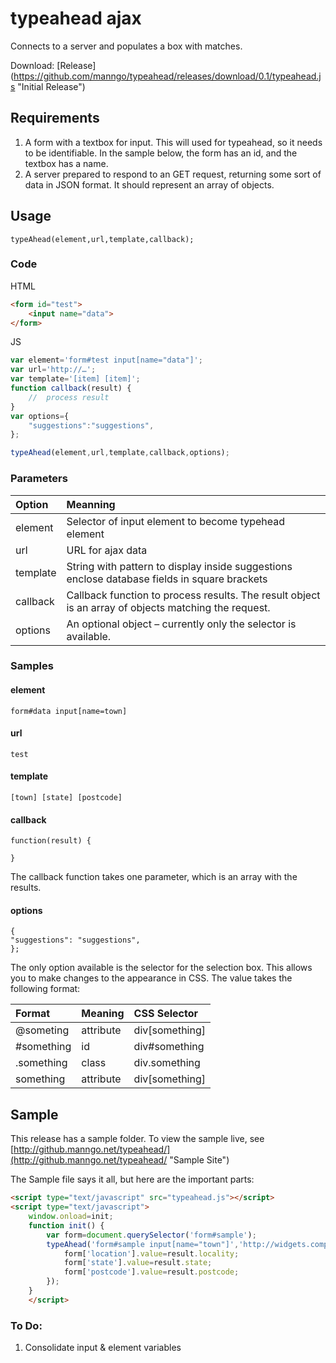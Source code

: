 typeahead ajax
==============
Connects to a server and populates a box with matches.

Download: [Release] (https://github.com/manngo/typeahead/releases/download/0.1/typeahead.js "Initial Release")


Requirements
------------

1.	A form with a textbox for input. This will used for typeahead, so it needs to be identifiable. In the sample below, the form has an id, and the textbox has a name.
2. A server prepared to respond to an GET request, returning some sort of data in JSON format. It should represent an array of objects.


Usage
-----

	typeAhead(element,url,template,callback);

### Code

HTML

```html
<form id="test">
	<input name="data">
</form>
```

JS

```js
var element='form#test input[name="data"]';
var url='http://…';
var template='[item] [item]';
function callback(result) {
	//	process result
}
var options={
	"suggestions":"suggestions",
};

typeAhead(element,url,template,callback,options);
```

### Parameters

| Option	| Meanning |
| :-----	| :-------- |
element 	| Selector of input element to become typehead element
url			| URL for ajax data
template	| String with pattern to display inside suggestions enclose database fields in square brackets
callback	| Callback function to process results. The result object is an array of objects matching the request.
options	| An optional object – currently only the selector is available.

### Samples

#### element

	form#data input[name=town]

#### url

	test


#### template

	[town] [state] [postcode]

#### callback

	function(result) {
	
	}

The callback function takes one parameter, which is an array with the results.

#### options

	{
	"suggestions": "suggestions",
	};

The only option available is the selector for the selection box. This allows you to make changes to the appearance in CSS. The value takes the following format:

| Format		| Meaning 	| CSS Selector   |
| :----------	| :--------- 	| :-----------   |
| @someting	| attribute	| div[something] |
| #something	| id			| div#something  |
| .something	| class		| div.something  |
| something	| attribute	| div[something] |

Sample
------

This release has a sample folder. To view the sample live, see [http://github.manngo.net/typeahead/](http://github.manngo.net/typeahead/ "Sample Site")

The Sample file says it all, but here are the important parts:

```html
<script type="text/javascript" src="typeahead.js"></script>
<script type="text/javascript">
	window.onload=init;
	function init() {
		var form=document.querySelector('form#sample');
		typeAhead('form#sample input[name="town"]','http://widgets.comparity.net/postcodes.php?limit=16&town=','[locality] [state] [postcode]',function(result) {
			form['location'].value=result.locality;
			form['state'].value=result.state;
			form['postcode'].value=result.postcode;
		});
	}
	</script>
```

### To Do:

1.	Consolidate input & element variables
